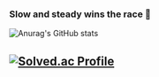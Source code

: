 ### Slow and steady wins the race 🐢

![Anurag's GitHub stats](https://github-readme-stats.vercel.app/api?username=kimidokr&theme=gruvbox&show_icons=true)

[![Solved.ac Profile](http://mazassumnida.wtf/api/v2/generate_badge?boj=kimido)](https://solved.ac/ido987/)
---

<!--
[![Hits](https://hits.seeyoufarm.com/api/count/incr/badge.svg?url=https%3A%2F%2Fgithub.com%2Fkim-ido&count_bg=%2379C83D&title_bg=%23555555&icon=&icon_color=%23E7E7E7&title=hits&edge_flat=false)](https://hits.seeyoufarm.com)

![Java](https://img.shields.io/badge/Java-D24939.svg?&style=for-the-badge&logo=Java&logoColor=white)
-->
